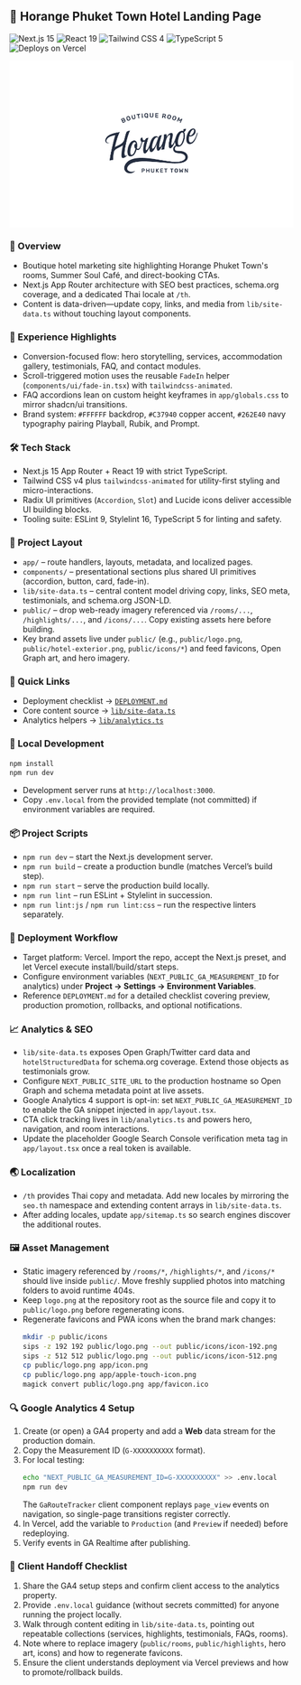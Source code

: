 ## 🏨 Horange Phuket Town Hotel Landing Page

![Next.js 15](https://img.shields.io/badge/Next.js-15.5-black?style=flat&logo=nextdotjs&logoColor=white)
![React 19](https://img.shields.io/badge/React-19-20232a?style=flat&logo=react&logoColor=61DAFB)
![Tailwind CSS 4](https://img.shields.io/badge/Tailwind_CSS-4.1-38BDF8?style=flat&logo=tailwindcss&logoColor=white)
![TypeScript 5](https://img.shields.io/badge/TypeScript-5-3178C6?style=flat&logo=typescript&logoColor=white)
![Deploys on Vercel](https://img.shields.io/badge/Deploys_on-Vercel-000000?style=flat&logo=vercel&logoColor=white)

<p align="center" style="background:#ffffff;padding:16px;">
  <img src="logo.png" alt="Horange Phuket Town logo" width="260">
</p>

### 📝 Overview
- Boutique hotel marketing site highlighting Horange Phuket Town's rooms, Summer Soul Café, and direct-booking CTAs.
- Next.js App Router architecture with SEO best practices, schema.org coverage, and a dedicated Thai locale at `/th`.
- Content is data-driven—update copy, links, and media from `lib/site-data.ts` without touching layout components.

### 🎯 Experience Highlights
- Conversion-focused flow: hero storytelling, services, accommodation gallery, testimonials, FAQ, and contact modules.
- Scroll-triggered motion uses the reusable `FadeIn` helper (`components/ui/fade-in.tsx`) with `tailwindcss-animated`.
- FAQ accordions lean on custom height keyframes in `app/globals.css` to mirror shadcn/ui transitions.
- Brand system: `#FFFFFF` backdrop, `#C37940` copper accent, `#262E40` navy typography pairing Playball, Rubik, and Prompt.

### 🛠️ Tech Stack
- Next.js 15 App Router + React 19 with strict TypeScript.
- Tailwind CSS v4 plus `tailwindcss-animated` for utility-first styling and micro-interactions.
- Radix UI primitives (`Accordion`, `Slot`) and Lucide icons deliver accessible UI building blocks.
- Tooling suite: ESLint 9, Stylelint 16, TypeScript 5 for linting and safety.

### 🧭 Project Layout
- `app/` – route handlers, layouts, metadata, and localized pages.
- `components/` – presentational sections plus shared UI primitives (accordion, button, card, fade-in).
- `lib/site-data.ts` – central content model driving copy, links, SEO meta, testimonials, and schema.org JSON-LD.
- `public/` – drop web-ready imagery referenced via `/rooms/...`, `/highlights/...`, and `/icons/...`. Copy existing assets here before building.
- Key brand assets live under `public/` (e.g., `public/logo.png`, `public/hotel-exterior.png`, `public/icons/*`) and feed favicons, Open Graph art, and hero imagery.

### 🔗 Quick Links
- Deployment checklist → [`DEPLOYMENT.md`](DEPLOYMENT.md)
- Core content source → [`lib/site-data.ts`](lib/site-data.ts)
- Analytics helpers → [`lib/analytics.ts`](lib/analytics.ts)

### 🚀 Local Development
```bash
npm install
npm run dev
```
- Development server runs at `http://localhost:3000`.
- Copy `.env.local` from the provided template (not committed) if environment variables are required.

### 📦 Project Scripts
- `npm run dev` – start the Next.js development server.
- `npm run build` – create a production bundle (matches Vercel’s build step).
- `npm run start` – serve the production build locally.
- `npm run lint` – run ESLint + Stylelint in succession.
- `npm run lint:js` / `npm run lint:css` – run the respective linters separately.

### 🚢 Deployment Workflow
- Target platform: Vercel. Import the repo, accept the Next.js preset, and let Vercel execute install/build/start steps.
- Configure environment variables (`NEXT_PUBLIC_GA_MEASUREMENT_ID` for analytics) under **Project → Settings → Environment Variables**.
- Reference `DEPLOYMENT.md` for a detailed checklist covering preview, production promotion, rollbacks, and optional notifications.

### 📈 Analytics & SEO
- `lib/site-data.ts` exposes Open Graph/Twitter card data and `hotelStructuredData` for schema.org coverage. Extend those objects as testimonials grow.
- Configure `NEXT_PUBLIC_SITE_URL` to the production hostname so Open Graph and schema metadata point at live assets.
- Google Analytics 4 support is opt-in: set `NEXT_PUBLIC_GA_MEASUREMENT_ID` to enable the GA snippet injected in `app/layout.tsx`.
- CTA click tracking lives in `lib/analytics.ts` and powers hero, navigation, and room interactions.
- Update the placeholder Google Search Console verification meta tag in `app/layout.tsx` once a real token is available.

### 🌏 Localization
- `/th` provides Thai copy and metadata. Add new locales by mirroring the `seo.th` namespace and extending content arrays in `lib/site-data.ts`.
- After adding locales, update `app/sitemap.ts` so search engines discover the additional routes.

### 🖼️ Asset Management
- Static imagery referenced by `/rooms/*`, `/highlights/*`, and `/icons/*` should live inside `public/`. Move freshly supplied photos into matching folders to avoid runtime 404s.
- Keep `logo.png` at the repository root as the source file and copy it to `public/logo.png` before regenerating icons.
- Regenerate favicons and PWA icons when the brand mark changes:
  ```bash
  mkdir -p public/icons
  sips -z 192 192 public/logo.png --out public/icons/icon-192.png
  sips -z 512 512 public/logo.png --out public/icons/icon-512.png
  cp public/logo.png app/icon.png
  cp public/logo.png app/apple-touch-icon.png
  magick convert public/logo.png app/favicon.ico
  ```

### 🔍 Google Analytics 4 Setup
1. Create (or open) a GA4 property and add a **Web** data stream for the production domain.
2. Copy the Measurement ID (`G-XXXXXXXXXX` format).
3. For local testing:
   ```bash
   echo "NEXT_PUBLIC_GA_MEASUREMENT_ID=G-XXXXXXXXXX" >> .env.local
   npm run dev
   ```
   The `GaRouteTracker` client component replays `page_view` events on navigation, so single-page transitions register correctly.
4. In Vercel, add the variable to `Production` (and `Preview` if needed) before redeploying.
5. Verify events in GA Realtime after publishing.

### 🤝 Client Handoff Checklist
1. Share the GA4 setup steps and confirm client access to the analytics property.
2. Provide `.env.local` guidance (without secrets committed) for anyone running the project locally.
3. Walk through content editing in `lib/site-data.ts`, pointing out repeatable collections (services, highlights, testimonials, FAQs, rooms).
4. Note where to replace imagery (`public/rooms`, `public/highlights`, hero art, icons) and how to regenerate favicons.
5. Ensure the client understands deployment via Vercel previews and how to promote/rollback builds.
